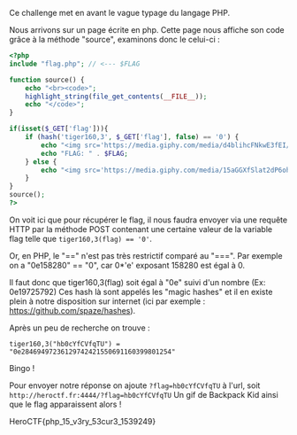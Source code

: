 Ce challenge met en avant le vague typage du langage PHP.

Nous arrivons sur un page écrite en php. Cette page nous affiche son code grâce à la méthode "source", examinons donc le celui-ci :
```php
<?php
include "flag.php"; // <--- $FLAG

function source() {
    echo "<br><code>";
    highlight_string(file_get_contents(__FILE__));
    echo "</code>";
}

if(isset($_GET['flag'])){
    if (hash('tiger160,3', $_GET['flag'], false) == '0') {
        echo "<img src='https://media.giphy.com/media/d4blihcFNkwE3fEI/giphy.gif'/> <br>";
        echo "FLAG: " . $FLAG;
    } else {
        echo "<img src='https://media.giphy.com/media/15aGGXfSlat2dP6ohs/giphy.gif'/> <br>";
    }
} 
source();
?>
```
On voit ici que pour récupérer le flag, il nous faudra envoyer via une requête HTTP par la méthode POST contenant une certaine valeur de la variable flag telle que `tiger160,3(flag) == '0'`.

Or, en PHP, le "==" n'est pas très restrictif comparé au "===".
Par exemple on a "0e158280" == "0", car 0*'e' exposant 158280 est égal à 0.

Il faut donc que tiger160,3(flag) soit égal à "0e" suivi d'un nombre (Ex: 0e19725792)
Ces hash là sont appelés les "magic hashes" et il en existe plein à notre disposition sur internet (ici par exemple : https://github.com/spaze/hashes).

Après un peu de recherche on trouve :
```
tiger160,3("hb0cYfCVfqTU") = "0e28469497236129742421550691160399801254"
```
Bingo !

Pour envoyer notre réponse on ajoute `?flag=hb0cYfCVfqTU` à l'url, soit `http://heroctf.fr:4444/?flag=hb0cYfCVfqTU`
Un gif de Backpack Kid ainsi que le flag apparaissent alors !

HeroCTF{php_15_v3ry_53cur3_1539249}
